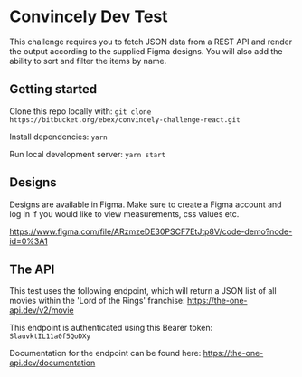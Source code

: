 # Convincely Dev Test
This challenge requires you to fetch JSON data from a REST API and render the output according to the supplied Figma designs.
You will also add the ability to sort and filter the items by name.

## Getting started
Clone this repo locally with:
`git clone https://bitbucket.org/ebex/convincely-challenge-react.git`

Install dependencies:
`yarn` 

Run local development server:
`yarn start` 

## Designs
Designs are available in Figma. Make sure to create a Figma account and log in if you would like to view measurements, css values etc.

https://www.figma.com/file/ARzmzeDE30PSCF7EtJtp8V/code-demo?node-id=0%3A1

## The API
This test uses the following endpoint, which will return a JSON list of all movies within the 'Lord of the Rings' franchise:
https://the-one-api.dev/v2/movie

This endpoint is authenticated using this Bearer token:
`SlauvktIL11a0f5QoDXy`

Documentation for the endpoint can be found here:
https://the-one-api.dev/documentation